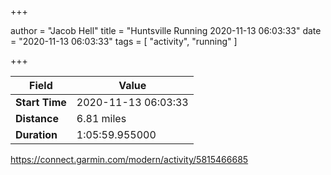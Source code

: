 +++

author = "Jacob Hell"
title = "Huntsville Running 2020-11-13 06:03:33"
date = "2020-11-13 06:03:33"
tags = [
    "activity", "running"
]

+++

<!--more-->

|Field  |Value  |
|--- | --- |
|**Start Time**|2020-11-13 06:03:33|
|**Distance**|6.81 miles|
|**Duration**|1:05:59.955000|

https://connect.garmin.com/modern/activity/5815466685